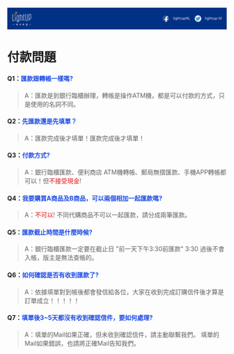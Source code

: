 <link rel="stylesheet" href="lightup.css">

![](/assets/橫幅1.jpg)

# 付款問題

#### Q1：<font color="#1b4be6">匯款跟轉帳一樣嗎?</font>

> A：匯款是到銀行臨櫃辦理，轉帳是操作ATM機，都是可以付款的方式，只是使用的名詞不同。 

#### Q2：<font color="#1b4be6">先匯款還是先填單？</font>

> A：匯款完成後才填單！匯款完成後才填單！

#### Q3：<font color="#1b4be6">付款方式?</font>

> A：銀行臨櫃匯款、便利商店 ATM機轉帳、郵局無摺匯款、手機APP轉帳都可以！但<font color="#e61616">不接受現金</font>!

#### Q4：<font color="#1b4be6">我要購買A商品及B商品，可以兩個相加一起匯款嗎?</font>

> A：<font color="#e61616">不可以</font>!
不同代購商品不可以一起匯款，請分成兩筆匯款。

#### Q5：<font color="#1b4be6">匯款截止時間是什麼時候?</font>

> A：銀行臨櫃匯款一定要在截止日 "前一天下午3:30前匯款" 3:30 過後不會入帳，版主是無法查帳的。

#### Q6：<font color="#1b4be6">如何確認是否有收到匯款了?</font>

> A：依據填單對到帳後都會發信給各位，大家在收到完成訂購信件後才算是訂單成立！！！！！

#### Q7：<font color="#1b4be6">填單後3~5天都沒有收到確認信件，要如何處理?</font>

> A：填單的Mail如果正確，但未收到確認信件，請主動聯繫我們。
> 填單的Mail如果錯誤，也請將正確Mail告知我們。


